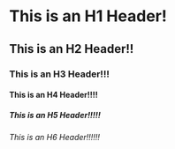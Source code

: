 # This is an H1 Header!
## This is an H2 Header!!
### This is an H3 Header!!!
#### This is an H4 Header!!!!
##### This is an H5 Header!!!!!
###### This is an H6 Header!!!!!!
